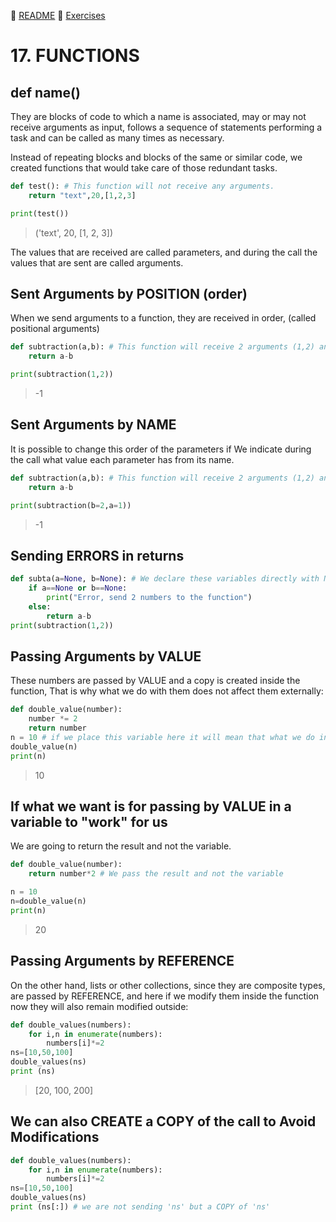 :page_with_curl: [README](../README_en.md) :pencil: [Exercises](/tests/indicetests.md)

# 17. FUNCTIONS
## def name()

They are blocks of code to which a name is associated, may or may not receive arguments as input, follows a sequence of statements performing a task and can be called as many times as necessary.

Instead of repeating blocks and blocks of the same or similar code, we created functions that would take care of those redundant tasks.


````python
def test(): # This function will not receive any arguments.
    return "text",20,[1,2,3]

print(test())
````
>('text', 20, [1, 2, 3])

The values ​​that are received are called parameters, 
and during the call the values ​​that are sent are called arguments.

## Sent Arguments by POSITION (order)
When we send arguments to a function, they are received in order, (called positional arguments)


````python
def subtraction(a,b): # This function will receive 2 arguments (1,2) and they will go in ORDER 1 will be 'a' and 2 will be 'b'
    return a-b

print(subtraction(1,2))
````
>-1

## Sent Arguments by NAME
It is possible to change this order of the parameters if 
We indicate during the call what value each parameter has from its name.
````python
def subtraction(a,b): # This function will receive 2 arguments (1,2) and they will go by NAME 1 will be 'a' and 2 will be 'b'
    return a-b

print(subtraction(b=2,a=1))
````
>-1

## Sending ERRORS in returns

````python
def subta(a=None, b=None): # We declare these variables directly with None (empty)
    if a==None or b==None:
        print("Error, send 2 numbers to the function")
    else:
        return a-b
print(subtraction(1,2))
````
## Passing Arguments by VALUE
These numbers are passed by VALUE and a copy is created inside the function, 
That is why what we do with them does not affect them externally:
````python
def double_value(number):
    number *= 2 
    return number
n = 10 # if we place this variable here it will mean that what we do in the function will have no effect
double_value(n)
print(n) 
````
>10

## If what we want is for passing by VALUE in a variable to "work" for us
We are going to return the result and not the variable.

````python
def double_value(number):
    return number*2 # We pass the result and not the variable

n = 10 
n=double_value(n)
print(n) 
````
>20

## Passing Arguments by REFERENCE

On the other hand, lists or other collections, since they are composite types, are passed by REFERENCE, 
and here if we modify them inside the function now they will also remain modified outside:

````python
def double_values(numbers):
    for i,n in enumerate(numbers):
        numbers[i]*=2 
ns=[10,50,100]
double_values(ns)
print (ns)

````
>[20, 100, 200]



## We can also CREATE a COPY of the call to Avoid Modifications
````python
def double_values(numbers):
    for i,n in enumerate(numbers):
        numbers[i]*=2 
ns=[10,50,100]
double_values(ns)
print (ns[:]) # we are not sending 'ns' but a COPY of 'ns'
````
